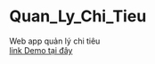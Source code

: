 [link Demo tại đây]: https://quanlychitieuthanhcong.000webhostapp.com/Account/login
# Quan_Ly_Chi_Tieu
Web app quản lý chi tiêu
<br>
[link Demo tại đây]
